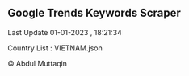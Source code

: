 

## Google Trends Keywords Scraper 
 
Last Update 01-01-2023 , 18:21:34

Country List :
VIETNAM.json



© Abdul Muttaqin 

